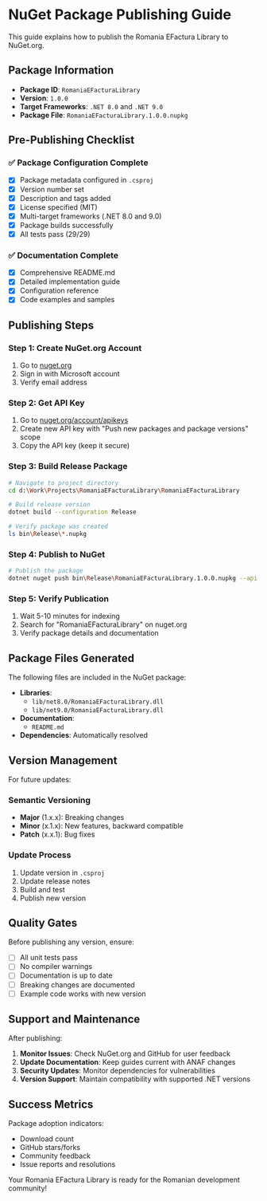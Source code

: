 # NuGet Package Publishing Guide

This guide explains how to publish the Romania EFactura Library to NuGet.org.

## Package Information

- **Package ID**: `RomaniaEFacturaLibrary`
- **Version**: `1.0.0`
- **Target Frameworks**: `.NET 8.0` and `.NET 9.0`
- **Package File**: `RomaniaEFacturaLibrary.1.0.0.nupkg`

## Pre-Publishing Checklist

### ✅ Package Configuration Complete
- [x] Package metadata configured in `.csproj`
- [x] Version number set
- [x] Description and tags added
- [x] License specified (MIT)
- [x] Multi-target frameworks (.NET 8.0 and 9.0)
- [x] Package builds successfully
- [x] All tests pass (29/29)

### ✅ Documentation Complete
- [x] Comprehensive README.md
- [x] Detailed implementation guide
- [x] Configuration reference
- [x] Code examples and samples

## Publishing Steps

### Step 1: Create NuGet.org Account
1. Go to [nuget.org](https://www.nuget.org)
2. Sign in with Microsoft account
3. Verify email address

### Step 2: Get API Key
1. Go to [nuget.org/account/apikeys](https://www.nuget.org/account/apikeys)
2. Create new API key with "Push new packages and package versions" scope
3. Copy the API key (keep it secure)

### Step 3: Build Release Package
```bash
# Navigate to project directory
cd d:\Work\Projects\RomaniaEFacturaLibrary\RomaniaEFacturaLibrary

# Build release version
dotnet build --configuration Release

# Verify package was created
ls bin\Release\*.nupkg
```

### Step 4: Publish to NuGet
```bash
# Publish the package
dotnet nuget push bin\Release\RomaniaEFacturaLibrary.1.0.0.nupkg --api-key YOUR_API_KEY --source https://api.nuget.org/v3/index.json
```

### Step 5: Verify Publication
1. Wait 5-10 minutes for indexing
2. Search for "RomaniaEFacturaLibrary" on nuget.org
3. Verify package details and documentation

## Package Files Generated

The following files are included in the NuGet package:

- **Libraries**:
  - `lib/net8.0/RomaniaEFacturaLibrary.dll`
  - `lib/net9.0/RomaniaEFacturaLibrary.dll`
- **Documentation**:
  - `README.md`
- **Dependencies**: Automatically resolved

## Version Management

For future updates:

### Semantic Versioning
- **Major** (1.x.x): Breaking changes
- **Minor** (x.1.x): New features, backward compatible
- **Patch** (x.x.1): Bug fixes

### Update Process
1. Update version in `.csproj`
2. Update release notes
3. Build and test
4. Publish new version

## Quality Gates

Before publishing any version, ensure:

- [ ] All unit tests pass
- [ ] No compiler warnings
- [ ] Documentation is up to date
- [ ] Breaking changes are documented
- [ ] Example code works with new version

## Support and Maintenance

After publishing:

1. **Monitor Issues**: Check NuGet.org and GitHub for user feedback
2. **Update Documentation**: Keep guides current with ANAF changes
3. **Security Updates**: Monitor dependencies for vulnerabilities
4. **Version Support**: Maintain compatibility with supported .NET versions

## Success Metrics

Package adoption indicators:
- Download count
- GitHub stars/forks
- Community feedback
- Issue reports and resolutions

Your Romania EFactura Library is ready for the Romanian development community!
